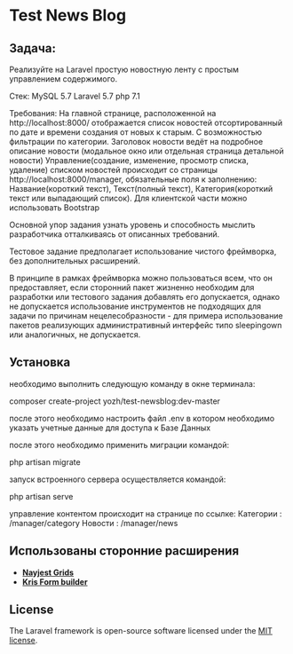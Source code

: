 # Test News Blog

## Задача:

Реализуйте на Laravel простую новостную ленту с простым управлением содержимого.

Стек:
MySQL 5.7
Laravel 5.7
php 7.1

Требования:
На главной странице, расположенной на http://localhost:8000/ отображается список новостей отсортированный по дате и времени создания от новых к старым. С возможностью фильтрации по категории.
Заголовок новости ведёт на подробное описание новости (модальное окно или отдельная страница детальной новости)
Управление(создание, изменение, просмотр списка, удаление) списком новостей происходит со страницы http://localhost:8000/manager, обязательные поля к заполнению: Название(короткий текст), Текст(полный текст), Категория(короткий текст или выпадающий список).
Для клиентской части можно использовать Bootstrap

Основной упор задания узнать уровень и способность мыслить разработчика отталкиваясь от описанных требований.

Тестовое задание предполагает использование чистого фреймворка, без дополнительных расширений.

В принципе в рамках фреймворка можно пользоваться всем, что он предоставляет, если сторонний пакет жизненно необходим для разработки или тестового задания добавлять его допускается, однако не допускается использование инструментов не подходящих для задачи по причинам нецелесобразности - для примера использование пакетов реализующих административный интерфейс типо sleepingown или аналогичных, не допускается.

## Установка

необходимо выполнить следующую команду в окне терминала:

composer create-project yozh/test-newsblog:dev-master

после этого необходимо настроить файл .env в котором необходимо указать учетные данные для доступа к Базе Данных

после этого необходимо применить миграции командой:

php artisan migrate

запуск встроенного сервера осуществляется командой:

php artisan serve

управление контентом происходит на странице по ссылке:
Категории : /manager/category
Новости : /manager/news

## Использованы сторонние расширения

- **[Nayjest Grids](https://github.com/Nayjest/Grids)**
- **[Kris Form builder](https://github.com/kristijanhusak/laravel-form-builder)**

## License

The Laravel framework is open-source software licensed under the [MIT license](https://opensource.org/licenses/MIT).
